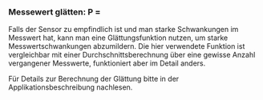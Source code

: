 ﻿### Messewert glätten: P =

Falls der Sensor zu empfindlich ist und man starke Schwankungen im Messwert hat, kann man eine Glättungsfunktion nutzen, um starke Messwertschwankungen abzumildern. Die hier verwendete Funktion ist vergleichbar mit einer Durchschnittsberechnung über eine gewisse Anzahl vergangener Messwerte, funktioniert aber im Detail anders.

Für Details zur Berechnung der Glättung bitte in der Applikationsbeschreibung nachlesen.
